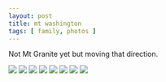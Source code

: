 ```yaml
---
layout: post
title: mt washington
tags: [ family, photos ]
---
```


Not Mt Granite yet but moving that direction.
<script src="https://ajax.googleapis.com/ajax/libs/jquery/1.11.1/jquery.min.js" ></script>
<link href="https://cdnjs.cloudflare.com/ajax/libs/fotorama/4.6.4/fotorama.min.css" rel="stylesheet">
<script src="https://cdnjs.cloudflare.com/ajax/libs/fotorama/4.6.4/fotorama.min.js" ></script>

<div class="fotorama"  data-allowfullscreen="true" data-width="800" data-height="600">
    <!--https://photos.app.goo.gl/mL5twL3NLhf4gLCx8-->
    <img src="https://images.northbriton.net/AP1GczN1bBBMltsJeGPdOaWtRAYyCPLLJHe56O3l5k9ojjmsqcOQ7ZfZ9bUNuwWJ5rJyyh1e_hpuYPAuyY697SoytLs5cansP24rS40CgsXBrokMyK5SOkCb">
    <img src="https://images.northbriton.net/AP1GczOLizK-N0nVdB_dP4xvZYUQlMZPg3Vwr9TUFmGRxl8o1AJDg36Xr-k7a46dkBIyTk29DZEYlkafiy22cBBJNd3TU9bgOgg_mGnAVbY7bHE57bUy7CHK">
    <img src="https://images.northbriton.net/AP1GczOm2gzaiP4bfagvR9giGOPOO0ArF7jJvtT8PQkF4V0g-XCAzdVOPC_dBT3qfskq9zHO9ZE2U0BIekvpcW74wEB3Ah5uiqjpgNNJaTRuj_78nTGT37HG">
    <img src="https://images.northbriton.net/AP1GczMFlD5apbPg37KEGPNGEIQt8ySESTx__jaNIDfs1XtoWPem05lCagX3ikzfb9bQJ9GuoqRKcktVoTW8avgQQynmBE23uRv80ee29tQBpdKcp0UkaCOZ">
    <img src="https://images.northbriton.net/AP1GczPV_yu3zjm74Js0c4cFPG0dsPRrpAktExBctrwHSlun_Zg5yNsl06ZbZhrh8EM2qDJKYl5mWIqLgl-1iNdGb_-3g1e06xnEHfGBIlv2QDbPxFEu7Kuu">
    <img src="https://images.northbriton.net/AP1GczM0y6w496d2TUJupY8ye7o1QTqWwOu5bBkIJ-D15TuxYVgDuXpxc9u6NAttmVt4V_5AJno7Ck6OlJIEnIThE4C2j-qMxoi6emrdUzJix2yK1HGiSNFL">
    <img src="https://images.northbriton.net/AP1GczO08DgYdxccEmrDS4KLnWwlvnGpmT4H-icyyZajvv2pZn_TAcwjG8nH1g0ObcSd66FwYdqgfLeb6ZQ5Y8Q5tsbIjK1jCsfv_CieNmOqkG_9S_aWASXk">
    <img src="https://images.northbriton.net/AP1GczNo0opEa_HXpb87gr2dMOf31Ue3cgniXUTlFdMxwi54m3Pxpkw3DG6jI7MjlDhTueIvlQ76ZpTCKv6h3lA-_nZ1l1rnTp_WzWR5V1j3J7DGOy-wMujw">
</div>
